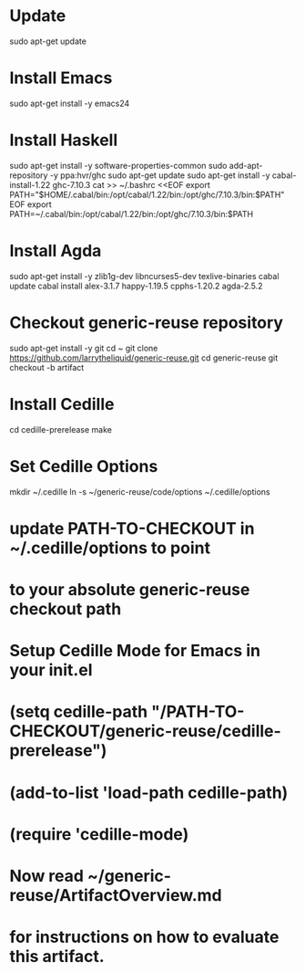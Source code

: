 # Update
sudo apt-get update

# Install Emacs
sudo apt-get install -y emacs24

# Install Haskell
sudo apt-get install -y software-properties-common
sudo add-apt-repository -y ppa:hvr/ghc
sudo apt-get update
sudo apt-get install -y cabal-install-1.22 ghc-7.10.3
cat >> ~/.bashrc <<EOF
export PATH="\$HOME/.cabal/bin:/opt/cabal/1.22/bin:/opt/ghc/7.10.3/bin:\$PATH"
EOF
export PATH=~/.cabal/bin:/opt/cabal/1.22/bin:/opt/ghc/7.10.3/bin:$PATH

# Install Agda
sudo apt-get install -y zlib1g-dev libncurses5-dev texlive-binaries
cabal update
cabal install alex-3.1.7 happy-1.19.5 cpphs-1.20.2 agda-2.5.2

# Checkout generic-reuse repository
sudo apt-get install -y git
cd ~
git clone https://github.com/larrytheliquid/generic-reuse.git
cd generic-reuse
git checkout -b artifact

# Install Cedille
cd cedille-prerelease
make

# Set Cedille Options
mkdir ~/.cedille
ln -s ~/generic-reuse/code/options ~/.cedille/options
# update PATH-TO-CHECKOUT in ~/.cedille/options to point
# to your absolute generic-reuse checkout path

# Setup Cedille Mode for Emacs in your init.el
# (setq cedille-path "/PATH-TO-CHECKOUT/generic-reuse/cedille-prerelease")
# (add-to-list 'load-path cedille-path)
# (require 'cedille-mode)


# Now read ~/generic-reuse/ArtifactOverview.md
# for instructions on how to evaluate this artifact.

